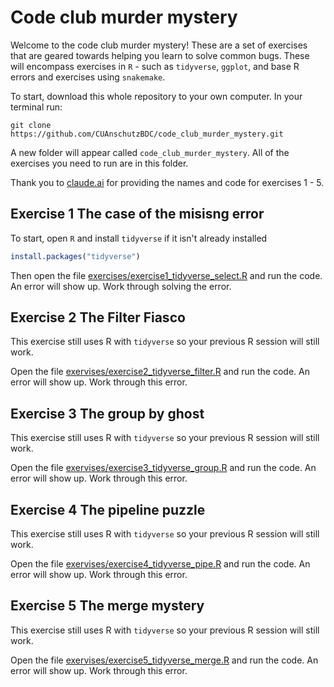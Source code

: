 # Code club murder mystery

Welcome to the code club murder mystery! These are a set of exercises that are geared towards helping you learn to solve common bugs. These will encompass exercises in `R` - such as `tidyverse`, `ggplot`, and base R errors and exercises using `snakemake`.

To start, download this whole repository to your own computer. In your terminal run:

```
git clone https://github.com/CUAnschutzBDC/code_club_murder_mystery.git
```

A new folder will appear called `code_club_murder_mystery`. All of the exercises you need to run are in this folder.

Thank you to [claude.ai](claude.ai) for providing the names and code for exercises 1 - 5.

## Exercise 1 The case of the misisng error
To start, open `R` and install `tidyverse` if it isn't already installed

```R
install.packages("tidyverse")
```

Then open the file [exercises/exercise1_tidyverse_select.R](https://github.com/CUAnschutzBDC/code_club_murder_mystery/blob/main/exercises/exercise1_tidyverse_select.R) and run the code. An error will show up. Work through solving the error.

## Exercise 2 The Filter Fiasco
This exercise still uses R with `tidyverse` so your previous R session will still work.

Open the file [exervises/exercise2_tidyverse_filter.R](https://github.com/CUAnschutzBDC/code_club_murder_mystery/blob/main/exercises/exercise2_tidyverse_filter.R) and run the code. An error will show up. Work through this error.

## Exercise 3 The group by ghost
This exercise still uses R with `tidyverse` so your previous R session will still work.

Open the file [exervises/exercise3_tidyverse_group.R](https://github.com/CUAnschutzBDC/code_club_murder_mystery/blob/main/exercises/exercise3_tidyverse_group.R) and run the code. An error will show up. Work through this error.

## Exercise 4 The pipeline puzzle
This exercise still uses R with `tidyverse` so your previous R session will still work.

Open the file [exervises/exercise4_tidyverse_pipe.R](https://github.com/CUAnschutzBDC/code_club_murder_mystery/blob/main/exercises/exercise4_tidyverse_pipe.R) and run the code. An error will show up. Work through this error.

## Exercise 5 The merge mystery
This exercise still uses R with `tidyverse` so your previous R session will still work.

Open the file [exervises/exercise5_tidyverse_merge.R](https://github.com/CUAnschutzBDC/code_club_murder_mystery/blob/main/exercises/exercise5_tidyverse_merge.R) and run the code. An error will show up. Work through this error.

